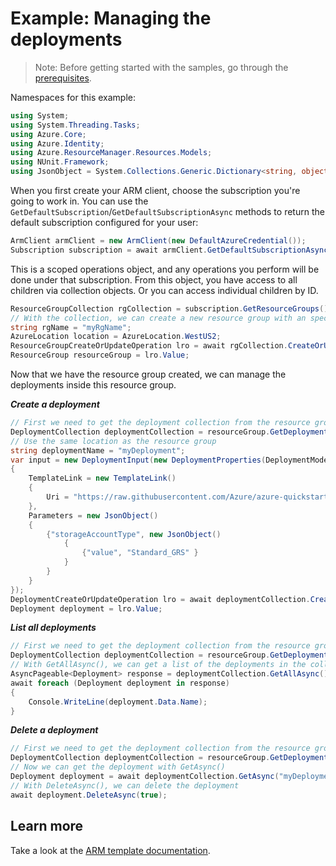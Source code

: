 # Example: Managing the deployments

>Note: Before getting started with the samples, go through the [prerequisites](https://github.com/Azure/azure-sdk-for-net/tree/main/sdk/resourcemanager/Azure.ResourceManager#prerequisites).

Namespaces for this example:
```C# Snippet:Manage_Deployments_Namespaces
using System;
using System.Threading.Tasks;
using Azure.Core;
using Azure.Identity;
using Azure.ResourceManager.Resources.Models;
using NUnit.Framework;
using JsonObject = System.Collections.Generic.Dictionary<string, object>;
```

When you first create your ARM client, choose the subscription you're going to work in. You can use the `GetDefaultSubscription`/`GetDefaultSubscriptionAsync` methods to return the default subscription configured for your user:

```C# Snippet:Readme_DefaultSubscription
ArmClient armClient = new ArmClient(new DefaultAzureCredential());
Subscription subscription = await armClient.GetDefaultSubscriptionAsync();
```

This is a scoped operations object, and any operations you perform will be done under that subscription. From this object, you have access to all children via collection objects. Or you can access individual children by ID.

```C# Snippet:Readme_GetResourceGroupCollection
ResourceGroupCollection rgCollection = subscription.GetResourceGroups();
// With the collection, we can create a new resource group with an specific name
string rgName = "myRgName";
AzureLocation location = AzureLocation.WestUS2;
ResourceGroupCreateOrUpdateOperation lro = await rgCollection.CreateOrUpdateAsync(true, rgName, new ResourceGroupData(location));
ResourceGroup resourceGroup = lro.Value;
```

Now that we have the resource group created, we can manage the deployments inside this resource group.

***Create a deployment***

```C# Snippet:Managing_Deployments_CreateADeployment
// First we need to get the deployment collection from the resource group
DeploymentCollection deploymentCollection = resourceGroup.GetDeployments();
// Use the same location as the resource group
string deploymentName = "myDeployment";
var input = new DeploymentInput(new DeploymentProperties(DeploymentMode.Incremental)
{
    TemplateLink = new TemplateLink()
    {
        Uri = "https://raw.githubusercontent.com/Azure/azure-quickstart-templates/master/quickstarts/microsoft.storage/storage-account-create/azuredeploy.json"
    },
    Parameters = new JsonObject()
    {
        {"storageAccountType", new JsonObject()
            {
                {"value", "Standard_GRS" }
            }
        }
    }
});
DeploymentCreateOrUpdateOperation lro = await deploymentCollection.CreateOrUpdateAsync(true, deploymentName, input);
Deployment deployment = lro.Value;
```

***List all deployments***

```C# Snippet:Managing_Deployments_ListAllDeployments
// First we need to get the deployment collection from the resource group
DeploymentCollection deploymentCollection = resourceGroup.GetDeployments();
// With GetAllAsync(), we can get a list of the deployments in the collection
AsyncPageable<Deployment> response = deploymentCollection.GetAllAsync();
await foreach (Deployment deployment in response)
{
    Console.WriteLine(deployment.Data.Name);
}
```

***Delete a deployment***

```C# Snippet:Managing_Deployments_DeleteADeployment
// First we need to get the deployment collection from the resource group
DeploymentCollection deploymentCollection = resourceGroup.GetDeployments();
// Now we can get the deployment with GetAsync()
Deployment deployment = await deploymentCollection.GetAsync("myDeployment");
// With DeleteAsync(), we can delete the deployment
await deployment.DeleteAsync(true);
```


## Learn more
Take a look at the [ARM template documentation](https://docs.microsoft.com/azure/azure-resource-manager/templates/).